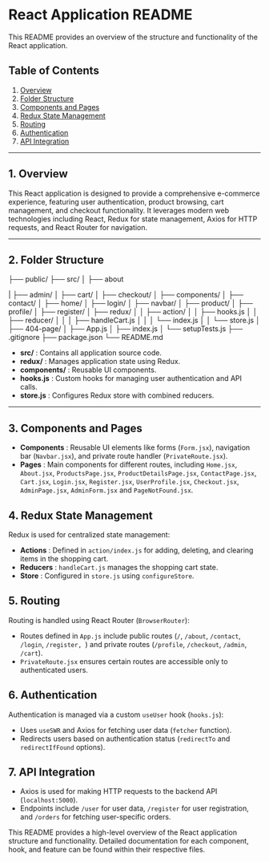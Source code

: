 # React Application README

This README provides an overview of the structure and functionality of the React application.

## Table of Contents

1. [Overview](#overview)
2. [Folder Structure](#folder-structure)
3. [Components and Pages](#components-and-pages)
4. [Redux State Management](#redux-state-management)
5. [Routing](#routing)
6. [Authentication](#authentication)
7. [API Integration](#api-integration)

---

## 1. Overview

This React application is designed to provide a comprehensive e-commerce experience, featuring user authentication, product browsing, cart management, and checkout functionality. It leverages modern web technologies including React, Redux for state management, Axios for HTTP requests, and React Router for navigation.

---

## 2. Folder Structure

├── public/
├── src/
│   ├── about

 |    ├── admin/
│   ├── cart/
│   ├── checkout/
│   ├── components/
│   ├── contact/
│   ├── home/
│   ├── login/
│   ├── navbar/
│   ├── product/
│   ├── profile/
│   ├── register/
│   ├── redux/
│   │   ├── action/
│   │   ├── hooks.js
│   │   ├── reducer/
│   │   │   ├── handleCart.js
│   │   │   └── index.js
│   │   └── store.js
│   ├── 404-page/
│   ├── App.js
│   ├── index.js
│   └── setupTests.js
├── .gitignore
├── package.json
└── README.md

* **src/** : Contains all application source code.
* **redux/** : Manages application state using Redux.
* **components/** : Reusable UI components.
* **hooks.js** : Custom hooks for managing user authentication and API calls.
* **store.js** : Configures Redux store with combined reducers.

---

## 3. Components and Pages

* **Components** : Reusable UI elements like forms (`Form.jsx`), navigation bar (`Navbar.jsx`), and private route handler (`PrivateRoute.jsx`).
* **Pages** : Main components for different routes, including `Home.jsx`, `About.jsx`, `ProductsPage.jsx`, `ProductDetailsPage.jsx`, `ContactPage.jsx`, `Cart.jsx`, `Login.jsx`, `Register.jsx`, `UserProfile.jsx`, `Checkout.jsx`, `AdminPage.jsx`, `AdminForm.jsx` and `PageNotFound.jsx`.

## 4. Redux State Management

Redux is used for centralized state management:

* **Actions** : Defined in `action/index.js` for adding, deleting, and clearing items in the shopping cart.
* **Reducers** : `handleCart.js` manages the shopping cart state.
* **Store** : Configured in `store.js` using `configureStore`.

## 5. Routing

Routing is handled using React Router (`BrowserRouter`):

* Routes defined in `App.js` include public routes (`/`, `/about`, `/contact`, `/login`, `/register, `) and private routes (`/profile`, `/checkout`, `/admin`, `/cart`).
* `PrivateRoute.jsx` ensures certain routes are accessible only to authenticated users.

## 6. Authentication

Authentication is managed via a custom `useUser` hook (`hooks.js`):

* Uses `useSWR` and Axios for fetching user data (`fetcher` function).
* Redirects users based on authentication status (`redirectTo` and `redirectIfFound` options).

## 7. API Integration

* Axios is used for making HTTP requests to the backend API (`localhost:5000`).
* Endpoints include `/user` for user data, `/register` for user registration, and `/orders` for fetching user-specific orders.



This README provides a high-level overview of the React application structure and functionality. Detailed documentation for each component, hook, and feature can be found within their respective files.
